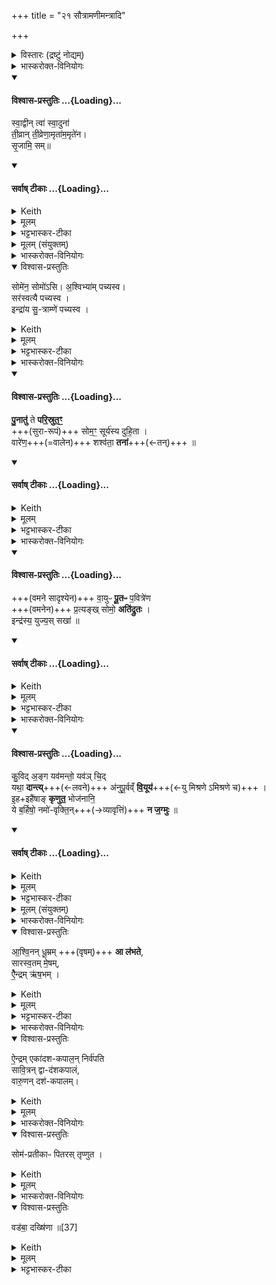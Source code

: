+++
title = "२१ सौत्रामणीमन्त्रादि"

+++
<details><summary>विस्तारः (द्रष्टुं नोद्यम्)</summary>

वैश्वदेवं काण्डम् - सौत्रामणी

सौत्रामणीमन्त्राः सौत्रामण्यां पशु-पुरोडाशविधानब्राह्मणम्॥

 २-३ गायत्री, ४ त्रिष्टुप्, ७ एकपदा त्रिष्टुप्
विश्वेदेवा ऋषयः
</details>
<details><summary>भास्करोक्त-विनियोगः</summary>

1अथ राजसूयेनेष्ट्वा सौत्रामण्या यजेत, तामधिकृत्योच्यते । वैश्वदेवं काण्डम् ।  
आसरेणावेक्षन् सोमं सम्पादयति - स्वद्वीमिति । 
</details>
<div class="js_include" newlevelforh1="4" title="विश्वास-प्रस्तुतिः" unfilled url="/vedAH_yajuH/taittirIyam/sArasvata-vibhAgaH/saMhitA/Rk/vishvAsa-prastutiH/1/8_rAjasUyAdi/21_sautrAmaNImantrAdi/02_svAdvIn_tvA.md">
<details open><summary><h4>विश्वास-प्रस्तुतिः ...{Loading}...</h4></summary>

स्वा॒द्वीन् त्वा॑ स्वा॒दुना॑  
ती॒व्रान् ती॒व्रेणा॒मृता॑म॒मृते॑न।  
सृ॒जामि॒ सम्॥
</details>
</div>
<div class="js_include" newlevelforh1="4" title="सर्वाष् टीकाः" unfilled url="/vedAH_yajuH/taittirIyam/sArasvata-vibhAgaH/saMhitA/Rk/sarvASh_TIkAH/1/8_rAjasUyAdi/21_sautrAmaNImantrAdi/02_svAdvIn_tvA.md">
<details open><summary><h4>सर्वाष् टीकाः ...{Loading}...</h4></summary>
<details><summary>Keith</summary>

the sacrificial fee is the northern drawer of the chariot stand.
</details>
<details><summary>मूलम्</summary>

स्वा॒द्वीन्त्वा॑ स्वा॒दुना॑ ती॒व्रान्ती॒व्रेणा॒मृता॑म॒मृते॑न सृ॒जामि॒ सम्
</details>
<details><summary>भट्टभास्कर-टीका</summary>

इयं गायत्री, एकादशकः पादः, अभितस्सप्तकः ॥
सुराभिप्रायेणाह – स्वाद्वीं स्वादुरसां स्वादुना स्वादुरसेनानेन तीव्रामुत्कृष्टां त्वां तीव्रेनोत्कृष्टेनानेन । यद्वा - उत्कृष्टरसत्वं तीव्रत्वम् । तीव स्थौल्ये, औणाणादिको रप्रत्ययः । अमृतां अमृतत्वहेतुं त्वां अमृतेनामृतत्वहेतुनानेन सोमेन सोमसदृशेन प्रशस्तेन संसृजामि । पादादित्वान्न निहन्यते । 'सोममेवैनां करोति' इत्यादिब्राह्मणम् । यद्वा - सम्यक् सृजामि सोमेन समायुत्य पादयामि । ओदनं करोमि ॥
</details>
<details><summary>मूलम् (संयुक्तम्)</summary>

सोमे॑न॒ सोमो॑ऽस्य॒श्विभ्या॑म्पच्यस्व॒ सर॑स्वत्यै पच्य॒स्वेन्द्रा॑य सु॒त्राम्णे॑ पच्यस्व
</details>
</details>
</div>
<details><summary>भास्करोक्त-विनियोगः</summary>

2तामुपरिस्थितामभिमृशति - सोमोसीति ॥ 
</details>
<details open><summary>विश्वास-प्रस्तुतिः</summary>

सोमे॑न॒ सोमो॑ऽसि।
अ॒श्विभ्या॑म् पच्यस्व।  
सर॑स्वत्यै पच्यस्व ।  
इन्द्रा॑य सु॒-त्राम्णे॑ पच्यस्व ।  
</details>
<details><summary>Keith</summary>

thou art Soma; be ready for the Aśvins, be ready for Sarasvati, be ready for Indra, the good protector.
</details>
<details><summary>मूलम्</summary>

सोमे॑न॒ सोमो॑ऽसि।  

अ॒श्विभ्या॑म्पच्यस्व।  

सर॑स्वत्यै पच्यस्व ।  

इन्द्रा॑य सु॒त्राम्णे॑ पच्यस्व ।  
</details>
<details><summary>भट्टभास्कर-टीका</summary>

सोमवत्प्रशस्तोसि । अश्विभ्यामश्व्यर्थं पच्यस्व सुरारूपेण । कर्मवद्भावात् यगात्मनेपदे, स्वयमेव पच्यस्वेति ।   
सरस्वत्यै पच्यस्व ।
इन्द्राय सुत्रामृणे । सुष्ठु त्रायते शत्रुभ्य इति सुत्रामा । 'आतो मनिन्' इति मनिन् । 'एताभ्यो ह्येषा देवताभ्यः पच्यते' इत्यादि ब्राह्मणम् । यद्वा - सोमोसि सोमसमो वा भव । पावनो भव । सुनोतेःक्रन् सुरा तत एव मन्प्रत्यये सोमः ॥
</details>
<details><summary>भास्करोक्त-विनियोगः</summary>

3सुरां पुनाति वालेन - पुनात्विति गायत्र्या ॥ 
</details>
<div class="js_include" newlevelforh1="4" title="विश्वास-प्रस्तुतिः" unfilled url="/vedAH_yajuH/taittirIyam/sArasvata-vibhAgaH/saMhitA/Rk/vishvAsa-prastutiH/1/8_rAjasUyAdi/21_sautrAmaNImantrAdi/03_punAtu_te.md">
<details open><summary><h4>विश्वास-प्रस्तुतिः ...{Loading}...</h4></summary>

**पु॒नातु॑** ते **परि॒स्रुत॒ꣳ॒**  
+++(सुरा-रूपं)+++ सोम॒ꣳ॒ सूर्य॑स्य दुहि॒ता ।  
वारे॑ण॒+++(=वालेन)+++ शश्व॑ता॒ **तना॑**+++(←तन्)+++  ॥
</details>
</div>
<div class="js_include" newlevelforh1="4" title="सर्वाष् टीकाः" unfilled url="/vedAH_yajuH/taittirIyam/sArasvata-vibhAgaH/saMhitA/Rk/sarvASh_TIkAH/1/8_rAjasUyAdi/21_sautrAmaNImantrAdi/03_punAtu_te.md">
<details open><summary><h4>सर्वाष् टीकाः ...{Loading}...</h4></summary>
<details><summary>Keith</summary>

Let the daughter of the Sun  
Purify for thee the flowing Soma  
With the eternal sieve.
</details>
<details><summary>मूलम्</summary>

पु॒नातु॑ ते परि॒स्रुत॒ꣳ॒ सोम॒ꣳ॒ सूर्य॑स्य दुहि॒ता ।  
वारे॑ण॒ शश्व॑ता॒ तना॑  ॥
</details>
<details><summary>भट्टभास्कर-टीका</summary>

हे इन्द्र तव **ते** तुभ्यं वा  
**परिस्रुतं** परिस्रवणजन्मा सुरा परिस्रुक्[त्]  
तस्मिन्यदा प्रस्रवति सा परिस्रुक्[त्] भवति,  
तां पुनातु  
सोमं सोमीभूतां सोमवत् प्रशस्तभावम् आपन्नां  
सूर्यस्य दुहीता  
सूर्यो वरुण उच्यते,  
तस्य सुता वारुणी प्रसिद्धा सुरा ।  
यद्वा - सूर्येण दोहनीया दुहिता  
करसंतापविशेषजन्मा सुराविशेषः ।  
यद्वा - श्रद्धा सूर्यस्य दुहिता ।  
उक्तं च शतपथे ।  

सा पुनातु **वारेण** वालेन । कापीलादित्वाल्लत्वविकल्पः ।  
**शश्वता** नित्येन **तना** विस्तीर्णेन । तृतीयायाः 'सुपां सुलुक्' इत्याकारः । यद्वा - शश्वता वारेण । कालेन पुनातु नित्यं पुनात्विति यावत् । तना सूर्यस्य दुहिता । पचाद्यचि पृषोदरादिर्द्रष्टव्यः । यद्वा - तनेति निपातः नित्ये वर्तते शश्वता अविनाशेन वालेन नित्यं पुनात्विति । निपातनादाद्युदात्तत्वम् । यद्वा - शश्वतातना सदातनेनेत्यर्थः । शश्वतेत्याकारान्तो निपातितः । तेनाव्ययलक्षणः ट्युत्प्रत्ययः 'ट्युट्य्लौ तुट्च' इति । प्रकृतिप्रत्यययोश्च पृथक्पदत्वं दृश्यते - यथा 'मा च ते ख्या स्म तीरिषत्' इति ॥
</details>
</details>
</div>
<details><summary>भास्करोक्त-विनियोगः</summary>

4सोमातिपवितस्य सोम-वामिनो वा पुनाति - वायुरिति गायत्र्या च ॥ 
</details>
<div class="js_include" newlevelforh1="4" title="विश्वास-प्रस्तुतिः" unfilled url="/vedAH_yajuH/taittirIyam/sArasvata-vibhAgaH/saMhitA/Rk/vishvAsa-prastutiH/1/8_rAjasUyAdi/21_sautrAmaNImantrAdi/04_vAyupH_pUtapH.md">
<details open><summary><h4>विश्वास-प्रस्तुतिः ...{Loading}...</h4></summary>

+++(वमने सादृश्येन)+++ वा॒युᳶ **पू॒तᳶ** प॒वित्रे॑ण  
+++(वमनेन)+++ प्र॒त्यङ्ख् सोमो॒ **अति॑द्रुतः** ।   
इन्द्र॑स्य॒ युज्य॒स् सखा॑  ॥
</details>
</div>
<div class="js_include" newlevelforh1="4" title="सर्वाष् टीकाः" unfilled url="/vedAH_yajuH/taittirIyam/sArasvata-vibhAgaH/saMhitA/Rk/sarvASh_TIkAH/1/8_rAjasUyAdi/21_sautrAmaNImantrAdi/04_vAyupH_pUtapH.md">
<details open><summary><h4>सर्वाष् टीकाः ...{Loading}...</h4></summary>
<details><summary>Keith</summary>

Vayu purified by the strainer,  
Soma hath sped away,  
Indra's dear friend.
</details>
<details><summary>मूलम्</summary>

वा॒युᳶ पू॒तᳶ प॒वित्रे॑ण प्र॒त्यङ्ख्सोमो॒ अति॑द्रुतः ।   
इन्द्र॑स्य॒ युज्य॒स्सखा॑  ॥
</details>
<details><summary>भट्टभास्कर-टीका</summary>

**पवित्रेणानेन पूतस्सोमः इन्द्रस्य युज्यः सखा** ।  
युजि साधुर् **युज्यः** युक्तस् **सखा** ।  
ऐन्द्राग्नवायवादिषु सहपान-भोजनत्वात् सोम-विशेषणम् इदम् ।  
स **सोमो वायुः** वायुसदृशः वायुवत् स्वस्थानचलितः  
**प्रत्यङ्** प्रतिकूलो घनः । अतिद्रुतः अधस्ताद्गतः अतिगतो वा । यद्वा - वायुरिति । 'सुपां सुलुक्' इति तृतीयायास्स्वादेशः । वायुना प्रत्यङ्प्रतिद्रुतः अतीतः तमेतेन पवनेन स्वस्थानस्थं करोमीति शेषः । एवमनेन कर्मणा स्वस्थानस्थित एव भवतीति ।   
अपरा योजना - वायुश्शरीरस्थः प्राणः पवित्रेण पावनेन सोमेन पीतेन पूतः प्रथमं शोधितः इन्द्रस्य युज्यस्सखा स प्रत्यङ् प्रतीपमतिद्रुतः स्वस्थानत्पीडितोतिक्रम्य निर्गतः सोमश्च सोतिद्रुतः । यद्वा - पूर्ववत्तृतीयायास्स्वादेशः । अनेन सोमेन स वायुरतिद्रुतः । यद्वा - सोमश्च वायुश्चेति तदुभयमनेन कर्मणा स्वस्थानस्थं भवति ॥
</details>
</details>
</div>
<details><summary>भास्करोक्त-विनियोगः</summary>

5सुरा-ग्रहान् गृह्णाति - कुविदङ्गेति त्रिष्टुप् ॥ 
</details>
<div class="js_include" newlevelforh1="4" title="विश्वास-प्रस्तुतिः" unfilled url="/vedAH_yajuH/taittirIyam/sArasvata-vibhAgaH/saMhitA/Rk/vishvAsa-prastutiH/1/8_rAjasUyAdi/21_sautrAmaNImantrAdi/05_kuvid_anga.md">
<details open><summary><h4>विश्वास-प्रस्तुतिः ...{Loading}...</h4></summary>

कु॒विद् अ॒ङ्ग यव॑मन्तो॒ यव॑ञ् चि॒द्  
यथा॒ **दान्त्य्**+++(←लवने)+++ अ॑नुपू॒र्वव्ँ **वि॒यूय॑**+++(←यु मिश्रणे ऽमिश्रणे च)+++ ।   
इ॒ह+इहै॑षाङ् **कृणुत॒** भोज॑नानि॒  
ये ब॒र्हिषो॒ नमो॑-वृक्ति॒न्+++(→व्यावृत्तिं)+++ **न ज॒ग्मुः**  ॥
</details>
</div>
<div class="js_include" newlevelforh1="4" title="सर्वाष् टीकाः" unfilled url="/vedAH_yajuH/taittirIyam/sArasvata-vibhAgaH/saMhitA/Rk/sarvASh_TIkAH/1/8_rAjasUyAdi/21_sautrAmaNImantrAdi/05_kuvid_anga.md">
<details open><summary><h4>सर्वाष् टीकाः ...{Loading}...</h4></summary>
<details><summary>Keith</summary>

What then? As men who have barley  
Reap the barley in order, removing it,  
Hither bring the food of those  
Who have not gone to the reverential cutting of the straw.
</details>
<details><summary>मूलम्</summary>

कु॒विद॒ङ्ग यव॑मन्तो॒ यव॑ञ्चि॒द्यथा॒ दान्त्य॑नुपू॒र्वव्ँवि॒यूय॑ ।   
इ॒हेहै॑षाङ्कृणुत॒ भोज॑नानि॒ ये ब॒र्हिषो॒ नमो॑वृक्ति॒न्न ज॒ग्मुः  ॥
</details>
<details><summary>भट्टभास्कर-टीका</summary>

**कुविद्** इति बहु-प्रसिद्धानुवादे । अङ्गेत्यप्रातिलोम्ये बहुप्रसिद्धमेतत् सर्वानुकूलमिति द्योतयतः । किम्पुनस्तत् ? आह - **यवमन्तः** बहुयवाः । यवग्रहणेन यवितव्या यव-मुद्ग-व्रीहि-गोधूमादयो धान्यविशेषा गृह्यन्ते । भूम्नि मतुप् । 'यथा चित्' इति द्वे अप्युपमानार्थे, एकानेकोपमेयत्वादुपमायाः । यवमिति जातावेकवचनम् ।  
अयमर्थः -  
यथा यवादि-बहुधान्यवन्तो यवादीन् सहोत्पद्यमानान् **अनुपूर्वं** परिपाट्या **वियूय** पृथक्कृत्य **दान्ति** पृथक्त्वेन स्थापयन्ति, परस्परं काण्डपलालादिभ्यो वा । दा प्लवने, आदादिकः ।  
**यवमन्तो** यवं यथा तुषकणादिभ्यः पृथक्कृत्य तानि शोधयन्ति ।  
दैप् शोधने, भौवादिकः, 'बहुलं छन्दसि' इति शपो लुक् ।  
तथा यूयम् अपि **इहेह** एषां **भोजनानि कृणुत** अस्वादुभूतं तुषादिकं पृथक्कृत्य  
भोजनानि भोक्तव्यानि स्वादूनि **कृणुत** उत्पाद्य धारयत ।  
इहेहेति वीप्सा ।  
सर्वत्र स्थानेस्थाने गृहेगृहे लोकेलोके वा । 'अनुदात्तं च' इति द्वितीयस्य निघातः ।  
**वियूयेति** यौतेर्ल्यपि छान्दसो दीर्घः । उक्तमेषां भोजनानि कृणुतेति, केषामित्याह - ये बर्हिषो यज्ञस्य **नमोवृक्तिं** नमस्कारनाशनं सान्नस्य[साङ्गस्य]नाशनं **न जमुर्** न गताः ये यज्ञस्य नमस्कारादिकं न नाशयन्ति अस्माकमुपकारिणः तेषां कृणुत । ये पुनर्नाशयन्ति ते त्वनेन विनाश्यन्ताम् । यथोक्तं 'नमोवृक्तिमेवैषां वृङ्क्ते' इति । नमश्शब्दे ऊर्यादिगतित्वात् 'तादौ च निति' इति प्रकृतिस्वरत्वम् ॥
</details>
<details><summary>मूलम् (संयुक्तम्)</summary>

आ॒श्वि॒नन्धू॒म्रमा ल॑भते सारस्व॒तम्मे॒षमै॒न्द्रमृ॑ष॒भमै॒न्द्रमेका॑दशकपाल॒न्निर्व॑पति सावि॒त्रन्द्वाद॑शकपालव्ँवारु॒णन्दश॑कपाल॒ꣳ॒ सोम॑प्रतीकाᳶ पितरस्तृप्णुत॒ वड॑बा॒ दख्षि॑णा ॥
</details>
</details>
</div>
<details><summary>भास्करोक्त-विनियोगः</summary>

6अथ त्रीन् पशून् विदधाति - आश्विनमिति ॥ 
</details>
<details open><summary>विश्वास-प्रस्तुतिः</summary>

आ॒श्वि॒नन् धू॒म्रम् +++(वृषम्)+++ **आ ल॑भते**,  
सारस्व॒तम् मे॒षम्,    
ऐै॒न्द्रम् ऋ॑ष॒भम्  ।
</details>
<details><summary>Keith</summary>

To the Aśvins he sacrifices a dusky (ox), to Sarasvati a ram, to Indra a bull.
</details>
<details><summary>मूलम्</summary>

आ॒श्वि॒नन्धू॒म्रमा ल॑भते ।  
सारस्व॒तम्मे॒षम् +++(आलभते)+++ ।    
ऐै॒न्द्रमृ॑ष॒भम्  +++(आलभते)+++ ।
</details>
<details><summary>भट्टभास्कर-टीका</summary>

आश्विनं धूम्रललाममालभते । सारस्वतं सरस्वत्यै मेषम् । ऐन्द्रमृषभम् । सुराग्रहाश्च त्रयो भवन्ति आश्विनसारस्वतैन्द्राः ॥
</details>
<details><summary>भास्करोक्त-विनियोगः</summary>

7अथ त्रीन् पुरोडाशान्विदधाति - ऐन्द्रमेकादशकपालमिति ॥ ऐन्द्रसावित्रवारुणाः ॥
</details>
<details open><summary>विश्वास-प्रस्तुतिः</summary>

ऐ॒न्द्रम् एका॑दश-कपाल॒न् निर्व॑पति  
सावि॒त्रन् द्वा-द॑शकपालं,   
वारु॒णन् दश॑-कपालम्।
</details>
<details><summary>Keith</summary>

To Indra he offers on eleven potsherds, to Savitr on twelve potsherds, to Varuna on ten potsherds.
</details>
<details><summary>मूलम्</summary>

ऐ॒न्द्रमेका॑दशकपाल॒न्निर्व॑पति  
सावि॒त्रन्द्वाद॑शकपालं,   
वारु॒णन् दश॑कपालम्।   

</details>
<details><summary>भास्करोक्त-विनियोगः</summary>

8अथ शतातृण्णायां स्थाल्यां सुराशेषम् अवनयति - सोमप्रतीका इति ॥ 
</details>
<details open><summary>विश्वास-प्रस्तुतिः</summary>

सोम॑-प्रतीकाᳶ पितरस् तृप्णुत ।  
</details>
<details><summary>Keith</summary>

O Pitrs, beaded by Soma, rejoice.
</details>
<details><summary>मूलम्</summary>

सोम॑-प्रतीकाᳶ पितरस् तृप्णुत ।  
</details>
<details><summary>भास्करोक्त-विनियोगः</summary>

सोमप्रतीकाः सोमः प्रतीकः उपक्रमो येषां ते । हे सोमप्रभृतयः पितरस् **तृप्णुत** अनेन सुराशेषेण तृप्यत । व्यत्ययेन श्नुः । 
</details>
<details open><summary>विश्वास-प्रस्तुतिः</summary>


वड॑बा॒ दख्षि॑णा  ॥[37]
</details>
<details><summary>Keith</summary>

The sacrificial fee is a mare.
</details>
<details><summary>मूलम्</summary>

वड॑बा॒ दख्षि॑णा  ॥[37]
</details>
<details><summary>भट्टभास्कर-टीका</summary>

अस्मिन् कर्मणि वडबा अश्वा दक्षिणा । 'उत वा एषाश्वं सूते' इति ब्राह्मणम् ॥ सौत्रामणी समाप्ता ॥

इत्यष्टमे एकविंशोनुवाकः ॥  
</details>
